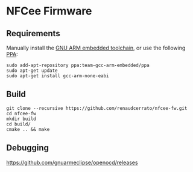 # NFCee Firmware

## Requirements

Manually install the [GNU ARM embedded toolchain](https://developer.arm.com/open-source/gnu-toolchain/gnu-rm), or use the following [PPA](https://launchpad.net/~team-gcc-arm-embedded/+archive/ubuntu/ppa):

```shell
sudo add-apt-repository ppa:team-gcc-arm-embedded/ppa
sudo apt-get update
sudo apt-get install gcc-arm-none-eabi
```

## Build

```shell
git clone --recursive https://github.com/renaudcerrato/nfcee-fw.git
cd nfcee-fw
mkdir build
cd build/
cmake .. && make
```

## Debugging

https://github.com/gnuarmeclipse/openocd/releases
